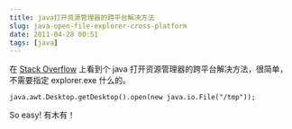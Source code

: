 ```yaml
---
title: java打开资源管理器的跨平台解决方法
slug: java-open-file-explorer-cross-platform
date: 2011-04-28 00:51
tags: [java]
---
```


在 [Stack Overflow][1] 上看到个 java 打开资源管理器的跨平台解决方法，很简单，不需要指定 explorer.exe 什么的。

    java.awt.Desktop.getDesktop().open(new java.io.File("/tmp"));

So easy! 有木有！

[1]: http://stackoverflow.com/
